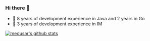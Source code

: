 ### Hi there 👋

- 🔭 8 years of development experience in Java and 2 years in Go
- 🌱 3 years of development experience in IM


[![medusar's github stats](https://github-readme-stats.vercel.app/api?username=medusar)](https://github.com/medusar)
